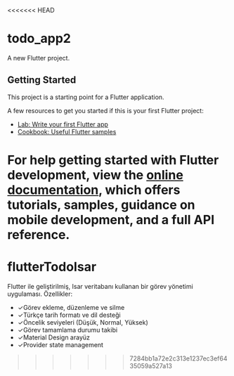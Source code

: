 <<<<<<< HEAD
# todo_app2

A new Flutter project.

## Getting Started

This project is a starting point for a Flutter application.

A few resources to get you started if this is your first Flutter project:

- [Lab: Write your first Flutter app](https://docs.flutter.dev/get-started/codelab)
- [Cookbook: Useful Flutter samples](https://docs.flutter.dev/cookbook)

For help getting started with Flutter development, view the
[online documentation](https://docs.flutter.dev/), which offers tutorials,
samples, guidance on mobile development, and a full API reference.
=======
# flutterTodoIsar

Flutter ile geliştirilmiş, Isar veritabanı kullanan bir görev yönetimi uygulaması. Özellikler:

- ✓Görev ekleme, düzenleme ve silme
- ✓Türkçe tarih formatı ve dil desteği
- ✓Öncelik seviyeleri (Düşük, Normal, Yüksek)
- ✓Görev tamamlama durumu takibi
- ✓Material Design arayüz
- ✓Provider state management
>>>>>>> 7284bb1a72e2c313e1237ec3ef6435059a527a13
